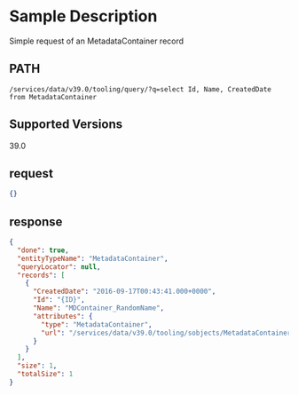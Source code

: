 # Sample Description
Simple request of an MetadataContainer record

## PATH
```
/services/data/v39.0/tooling/query/?q=select Id, Name, CreatedDate  from MetadataContainer
```
## Supported Versions
39.0

## request
 ```json
{}
```

## response
```json
{
  "done": true,
  "entityTypeName": "MetadataContainer",
  "queryLocator": null,
  "records": [
    {
      "CreatedDate": "2016-09-17T00:43:41.000+0000",
      "Id": "{ID}",
      "Name": "MDContainer_RandomName",
      "attributes": {
        "type": "MetadataContainer",
        "url": "/services/data/v39.0/tooling/sobjects/MetadataContainer/{ID}"
      }
    }
  ],
  "size": 1,
  "totalSize": 1
}
```